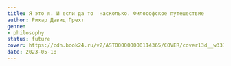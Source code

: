 ```yaml
---
title: Я это я. И если да то  насколько. Философское путешествие
author: Рихар Давид Прехт
genre:
- philosophy
status: future
cover: https://cdn.book24.ru/v2/AST000000000114365/COVER/cover13d__w337.jpg
date: 2023-05-18
---
```



